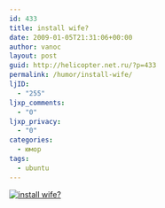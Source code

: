```yaml
---
id: 433
title: install wife?
date: 2009-01-05T21:31:06+00:00
author: vanoc
layout: post
guid: http://helicopter.net.ru/?p=433
permalink: /humor/install-wife/
ljID:
  - "255"
ljxp_comments:
  - "0"
ljxp_privacy:
  - "0"
categories:
  - юмор
tags:
  - ubuntu
---
```

[<img src="/uploads/ecol-160-e-300x102.png" alt="install wife?" title="install wife?" width="300" height="102" class="alignnone size-medium wp-image-443" srcset="/uploads/ecol-160-e-300x102.png 300w, /uploads/ecol-160-e.png 700w" sizes="(max-width: 300px) 100vw, 300px" />](/uploads/ecol-160-e.png)